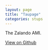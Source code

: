 ```yaml
---
layout: page
title: "Taupage"
categories: stups
---
```


The Zalando AMI.

[View on Github](https://github.com/zalando-stups/taupage)